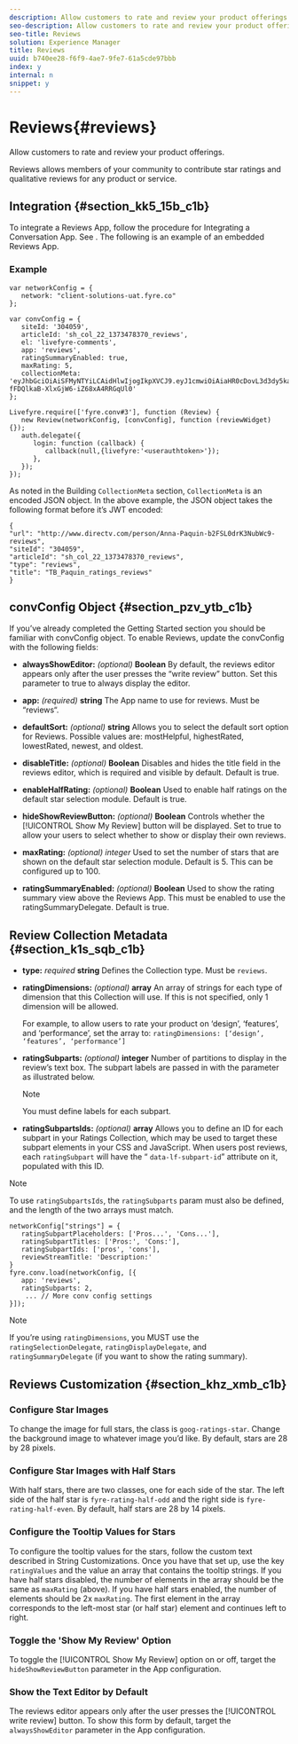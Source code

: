 ```yaml
---
description: Allow customers to rate and review your product offerings.
seo-description: Allow customers to rate and review your product offerings.
seo-title: Reviews
solution: Experience Manager
title: Reviews
uuid: b740ee28-f6f9-4ae7-9fe7-61a5cde97bbb
index: y
internal: n
snippet: y
---
```


# Reviews{#reviews}

Allow customers to rate and review your product offerings.

Reviews allows members of your community to contribute star ratings and qualitative reviews for any product or service.

## Integration {#section_kk5_15b_c1b}

To integrate a Reviews App, follow the procedure for Integrating a Conversation App. See [](c_implement_a_conversation_app.md#concept_zvy_c3c_tbb). The following is an example of an embedded Reviews App.

### Example

```
var networkConfig = { 
   network: "client-solutions-uat.fyre.co" 
}; 
  
var convConfig = { 
   siteId: '304059', 
   articleId: 'sh_col_22_1373478370_reviews', 
   el: 'livefyre-comments', 
   app: 'reviews', 
   ratingSummaryEnabled: true, 
   maxRating: 5, 
   collectionMeta: 'eyJhbGciOiAiSFMyNTYiLCAidHlwIjogIkpXVCJ9.eyJ1cmwiOiAiaHR0cDovL3d3dy5kaXJlY3R2LmNvbS9wZXJzb24vQW5uYS1QYXF1aW4tYjJGU0wwZHJLM051YldjOS1yZXZpZXdzIiwgInNpdGVJZCI6ICIzMDQwNTkiLCAiYXJ0aWNsZUlkIjogInNoX2NvbF8yMl8xMzczNDc4MzcwX3Jldmlld3MiLCAidHlwZSI6ICJyZXZpZXdzIiwgInRpdGxlIjogIlRCX1BhcXVpbl9yYXRpbmdzX3Jldmlld3MifQ.hes3KMwygCG-fFDQlkaB-XlxGjW6-iZ68xA4RRGqUl0' 
}; 
  
Livefyre.require(['fyre.conv#3'], function (Review) { 
   new Review(networkConfig, [convConfig], function (reviewWidget) {}); 
   auth.delegate({ 
      login: function (callback) { 
         callback(null,{livefyre:'<userauthtoken>'}); 
      }, 
   }); 
});
```

As noted in the Building `CollectionMeta` section, `CollectionMeta` is an encoded JSON object. In the above example, the JSON object takes the following format before it’s JWT encoded:

```
{ 
"url": "http://www.directv.com/person/Anna-Paquin-b2FSL0drK3NubWc9-reviews",  
"siteId": "304059",  
"articleId": "sh_col_22_1373478370_reviews",  
"type": "reviews",  
"title": "TB_Paquin_ratings_reviews" 
}
```

## convConfig Object {#section_pzv_ytb_c1b}

If you’ve already completed the Getting Started section you should be familiar with convConfig object. To enable Reviews, update the convConfig with the following fields: 

* **alwaysShowEditor:** *(optional)* **Boolean** By default, the reviews editor appears only after the user presses the “write review” button. Set this parameter to true to always display the editor.

* **app:** *(required)* **string** The App name to use for reviews. Must be “reviews“.

* **defaultSort:** *(optional)* **string** Allows you to select the default sort option for Reviews. Possible values are: mostHelpful, highestRated, lowestRated, newest, and oldest.

* **disableTitle:** *(optional)* **Boolean** Disables and hides the title field in the reviews editor, which is required and visible by default. Default is true.

* **enableHalfRating:** *(optional)* **Boolean** Used to enable half ratings on the default star selection module. Default is true.

* **hideShowReviewButton:** *(optional)* **Boolean** Controls whether the [!UICONTROL Show My Review] button will be displayed. Set to true to allow your users to select whether to show or display their own reviews.

* **maxRating:** *(optional) integer* Used to set the number of stars that are shown on the default star selection module. Default is 5. This can be configured up to 100.

* **ratingSummaryEnabled:** *(optional)* **Boolean** Used to show the rating summary view above the Reviews App. This must be enabled to use the ratingSummaryDelegate. Default is true.

## Review Collection Metadata {#section_k1s_sqb_c1b}

* **type:** *required* **string** Defines the Collection type. Must be `reviews`.

* **ratingDimensions:** *(optional)* **array** An array of strings for each type of dimension that this Collection will use. If this is not specified, only 1 dimension will be allowed.

  For example, to allow users to rate your product on ‘design’, ‘features’, and ‘performance’, set the array to: `ratingDimensions: [‘design’, ‘features’, ‘performance’]`

* **ratingSubparts:** *(optional)* **integer** Number of partitions to display in the review’s text box. The subpart labels are passed in with the parameter as illustrated below.

  >[!NOTE]
  >You must define labels for each subpart.

* **ratingSubpartsIds:** *(optional)* **array** Allows you to define an ID for each subpart in your Ratings Collection, which may be used to target these subpart elements in your CSS and JavaScript. When users post reviews, each `ratingSubpart` will have the “ `data-lf-subpart-id`” attribute on it, populated with this ID.

>[!NOTE]
>
>To use `ratingSubpartsIds`, the `ratingSubparts` param must also be defined, and the length of the two arrays must match.

```
networkConfig["strings"] = { 
   ratingSubpartPlaceholders: ['Pros...', 'Cons...'], 
   ratingSubpartTitles: ['Pros:', 'Cons:'], 
   ratingSubpartIds: ['pros', 'cons'], 
   reviewStreamTitle: 'Description:' 
} 
fyre.conv.load(networkConfig, [{ 
   app: 'reviews', 
   ratingSubparts: 2, 
    ... // More conv config settings 
}]);
```

>[!NOTE]
>
>If you’re using `ratingDimensions`, you MUST use the `ratingSelectionDelegate`, `ratingDisplayDelegate`, and `ratingSummaryDelegate` (if you want to show the rating summary).

## Reviews Customization {#section_khz_xmb_c1b}

### Configure Star Images

To change the image for full stars, the class is `goog-ratings-star`. Change the background image to whatever image you’d like. By default, stars are 28 by 28 pixels.

### Configure Star Images with Half Stars

With half stars, there are two classes, one for each side of the star. The left side of the half star is `fyre-rating-half-odd` and the right side is `fyre-rating-half-even`. By default, half stars are 28 by 14 pixels.

### Configure the Tooltip Values for Stars

To configure the tooltip values for the stars, follow the custom text described in String Customizations. Once you have that set up, use the key `ratingValues` and the value an array that contains the tooltip strings. If you have half stars disabled, the number of elements in the array should be the same as `maxRating` (above). If you have half stars enabled, the number of elements should be 2x `maxRating`. The first element in the array corresponds to the left-most star (or half star) element and continues left to right.

### Toggle the 'Show My Review' Option

To toggle the [!UICONTROL Show My Review] option on or off, target the `hideShowReviewButton` parameter in the App configuration.

### Show the Text Editor by Default

The reviews editor appears only after the user presses the [!UICONTROL write review] button. To show this form by default, target the `alwaysShowEditor` parameter in the App configuration.
